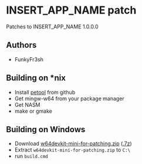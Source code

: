 INSERT_APP_NAME patch
==================

Patches to INSERT_APP_NAME 1.0.0.0

Authors
-------
 - FunkyFr3sh


Building on *nix
-----------------
 - Install [petool](https://github.com/FunkyFr3sh/petool) from github
 - Get mingw-w64 from your package manager
 - Get NASM
 - make or gmake

Building on Windows
-------------------
 - Download [w64devkit-mini-for-patching.zip](https://github.com/FunkyFr3sh/petool/releases/latest/download/w64devkit-mini-for-patching.zip) ([.7z](https://github.com/FunkyFr3sh/petool/releases/latest/download/w64devkit-mini-for-patching.7z))
 - Extract `w64devkit-mini-for-patching.zip` to `C:\`
 - run `build.cmd`
